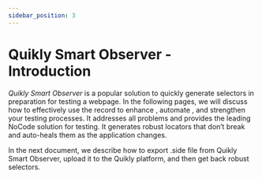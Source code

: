 ```yaml
---
sidebar_position: 3
---
```


# Quikly Smart Observer - Introduction

*Quikly Smart Observer* is a popular solution to quickly generate selectors in preparation for testing a webpage. In the following pages, we will discuss how to effectively use the record to enhance , automate , and strengthen your testing processes.
It addresses all  problems and provides the leading NoCode solution for testing. It generates robust locators that don’t break and auto-heals them as the application changes. 

In the next document, we describe how to export .side file from Quikly Smart Observer, upload it to the Quikly platform, and then get back robust selectors.